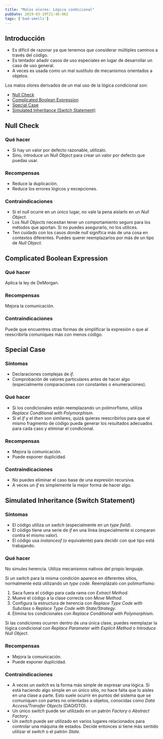 ```yaml
---
title: "Malos olores: Lógica condicional"
pubDate: 2019-03-19T21:46:06Z
tags: ['bad-smells']
---
```

## Introducción

* Es difícil de razonar ya que tenemos que considerar múltiples caminos a través del código.
* Es tentador añadir casos de uso especiales en lugar de desarrollar un caso de uso general.
* A veces es usada como un mal sustituto de mecanismos orientados a objetos.

Los malos olores derivados de un mal uso de la lógica condicional son:

* [Null Check](#null-check)
* [Complicated Boolean Expression](#complicated-boolean-expression)
* [Special Case](#special-case)
* [Simulated Inheritance (Switch Statement)](#simulated-inheritance-switch-statement)

## Null Check
### Qué hacer

* Si hay un valor por defecto razonable, utilizalo.
* Sino, introduce un *Null Object* para crear un valor por defecto que puedas usar.

### Recompensas

* Reduce la duplicación.
* Reduce los errores lógicos y excepciones.

### Contraindicaciones

* Si el *null* ocurre en un único lugar, no vale la pena aislarlo en un *Null Object*.
* Los *Null Object*s necesitan tener un comportamiento seguro para los métodos que aportan. Si no puedes asegurarlo, no los utilices.
* Ten cuidado con los casos donde *null* significa más de una cosa en contextos diferentes. Puedes querer reemplazarlos por más de un tipo de *Null Object*.

## Complicated Boolean Expression
### Qué hacer

Aplica la ley de DeMorgan.

### Recompensas

Mejora la comunicación.

### Contraindicaciones

Puede que encuentres otras formas de simplificar la expresión o que al reescribirla comuniques más con menos código.

## Special Case
### Síntomas

* Declaraciones complejas de *if*.
* Comprobación de valores particulares antes de hacer algo (especialmente comparaciones con constantes o enumeraciones).

### Qué hacer

* Si los condicionales están reemplazando un polimorfismo, utiliza *Replace Conditional with Polymorphism*.
* Si el *if* y el *then* son similares, quizá quieras reescribirlos para que el mismo fragmento de código pueda generar los resultados adecuados para cada caso y eliminar el condicional.

### Recompensas

* Mejora la comunicación.
* Puede exponer duplicidad.

### Contraindicaciones

* No puedes eliminar el caso base de una expresión recursiva.
* A veces un *if* es simplemente la mejor forma de hacer algo.

## Simulated Inheritance (Switch Statement)
### Síntomas

* El código utiliza un *switch* (especialmente en un *type field*).
* El código tiene una serie de *if* en una línea (especialmente si comparan contra el mismo valor).
* El código usa *instanceof* (o equivalente) para decidir con qué tipo está trabajando.

### Qué hacer

No simules herencia. Utiliza mecanismos nativos del propio lenguaje.

Si un *switch* para la misma condición aparece en diferentes sitios, normalmente está utilizando un *type code*. Reemplázalo con polimorfismo:

1. Saca fuera el código para cada rama con *Extract Method*.
2. Mueve el código a la clase correcta con *Move Method*.
3. Configura la estructura de herencia con *Replace Type Code with Subclass* o *Replace Type Code with State/Strategy*.
4. Elimina los condicionales con *Replace Conditional with Polymorphism*.

Si las condiciones ocurren dentro de una única clase, puedes reemplazar la lógica condicional con *Replace Parameter with Explicit Method* o *Introduce Null Object*.

### Recompensas

* Mejora la comunicación.
* Puede exponer duplicidad.

### Contraindicaciones

* A veces un *switch* es la forma más simple de expresar una lógica. Si está haciendo algo simple en un único sitio, no hace falta que lo aisles en una clase a parte. Esto suele ocurrir en puntos del sistema que se comuniquen con partes no orientadas a objetos, conocidas como *Data Access/Transfer Objects* (DAO/DTO).
* Un único *switch* puede ser utilizado en un patrón *Factory* o *Abstract Factory*.
* Un *switch* puede ser utilizado en varios lugares relacionados para controlar una máquina de estados. Decide entonces si tiene más sentido utilizar el *switch* o el patrón *State*.